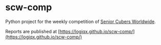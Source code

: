 # scw-comp

Python project for the weekly competition of [Senior Cubers Worldwide](https://www.facebook.com/groups/1604105099735401).

Reports are published at [https://logiqx.github.io/scw-comp/](https://logiqx.github.io/scw-comp/)


